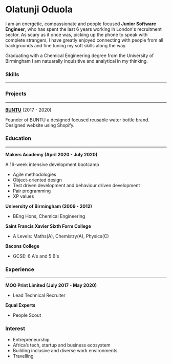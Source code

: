 # Olatunji Oduola

I am an energetic, compassionate and people focused **Junior Software Engineer**, who has spent the last 6 years working in London's recruitment sector. As scary as it once was, picking up the phone to speak with complete strangers, I have greatly enjoyed connecting with people from all backgrounds and fine tuning my soft skills along the way.

Graduating with a Chemical Engineering degree from the University of Birmingham I am natuarally inquisitive and analytical in my thinking.


### Skills
---


### Projects
---

[**BUNTU**](https://www.lovebuntu.com "BUNTU's homepage")
(2017 - 2020)

Founder of BUNTU a designed focused reusable water bottle brand. Designed website using Shopify.

### Education
---
**Makers Academy (April 2020 - July 2020)**

A 16-week intensive development bootcamp

- Agile methodologies
- Object-oriented design
- Test driven development and behaviour driven development
- Pair programming
- XP values

**University of Birmingham (2009 - 2012)**

- BEng Hons, Chemical Engineering

**Saint Francis Xavier Sixth Form College**

- A Levels: Maths(A), Chemistry(A), Physics(C)

**Bacons College**

- GCSE: 6 A's and 5 B's


### Experience
---
**MOO Print Limited (July 2017 - May 2020)** 

- Lead Technical Recruiter

**Equal Experts**

- People Scout

### Interest
- Entrepreneurship 
- Africa’s tech, startup and business ecosystem
- Building inclusive and diverse work environments
- Travelling
